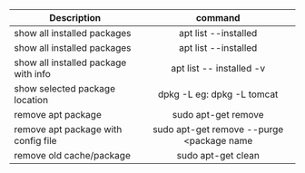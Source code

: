 | Description                          |                  command                  |
| ------------------------------------ | :---------------------------------------: |
| show all installed packages          |           apt list --installed            |
| show all installed packages          |           apt list --installed            |
| show all installed package with info |         apt list -- installed -v          |
| show selected package location       | dpkg -L <package name> eg: dpkg -L tomcat |
| remove apt package                   |    sudo apt-get remove <package name>     |
| remove apt package with config file  | sudo apt-get remove --purge <package name |
| remove old cache/package             |            sudo apt-get clean             |
